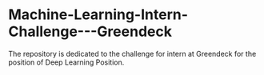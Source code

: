 # Machine-Learning-Intern-Challenge---Greendeck

The repository is dedicated to the challenge for intern at Greendeck for the position of Deep Learning Position.
